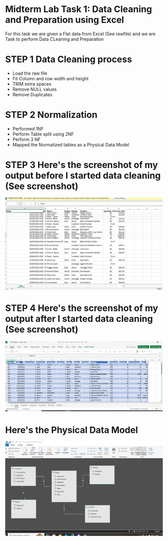 
# Midterm Lab Task 1: Data Cleaning and Preparation using Excel
For this task we are given a Flat data from Excel (See rawfile) and we are Task to perform Data CLeaning and Preparation

# STEP 1 Data Cleaning process
- Load the raw file
- Fit Column and row width and height
- TRIM extra spaces
- Remove NULL values
- Remove Duplicates

# STEP 2 Normalization
- Performed 1NF
- Perform Table split using 2NF
- Perform 3 NF
- Mapped the Normalized tables as a Physical Data Model

# STEP 3 Here's the screenshot of my output before I started data cleaning (See screenshot)
![screenshot](images/Before.PNG)

# STEP 4 Here's the screenshot of my output after I started data cleaning (See screenshot)
![screenshot](images/After.PNG)


# Here's the Physical Data Model
![screenshot](images/ERD.PNG)
